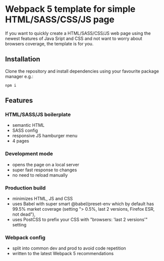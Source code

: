 # Webpack 5 template for simple HTML/SASS/CSS/JS page
If you want to quickly create a HTML/SASS/CSS/JS web page using the newest features of Java Sript and CSS and not want to worry about browsers coverage, the template is for you.
## Installation
Clone the repository and install dependencies using your favourite package manager e.g.:
```
npm i
```
## Features
### HTML/SASS/JS boilerplate
* semantic HTML
* SASS config
* responsive JS hamburger menu
* 4 pages
### Development mode
* opens the page on a local server
* super fast response to changes
* no need to reload manually
### Production build
* minimizes HTML, JS and CSS
* uses Babel with super smart @babel/preset-env which by default has 99.5% market coverage (setting "> 0.5%, last 2 versions, Firefox ESR, not dead"), 
* uses PostCSS to prefix your CSS with "browsers: 'last 2 versions'" setting
### Webpack config
* split into common dev and prod to avoid code repetition
* written to the latest Webpack 5 recommendations
